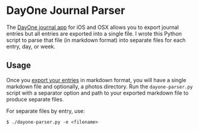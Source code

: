 # DayOne Journal Parser

The [DayOne journal app](http://dayoneapp.com/) for iOS and OSX allows you to export journal entries but all entries are exported into a single file. I wrote this Python script to parse that file (in markdown format) into separate files for each entry, day, or week.

## Usage

Once you [export your entries](http://help.dayoneapp.com/exporting-entries/) in markdown format, you will have a single markdown file and optionally, a photos directory. Run the `dayone-parser.py` script with a separator option and path to your exported markdown file to produce separate files.

For separate files by entry, use:

````
$ ./dayone-parser.py -e <filename>
````

